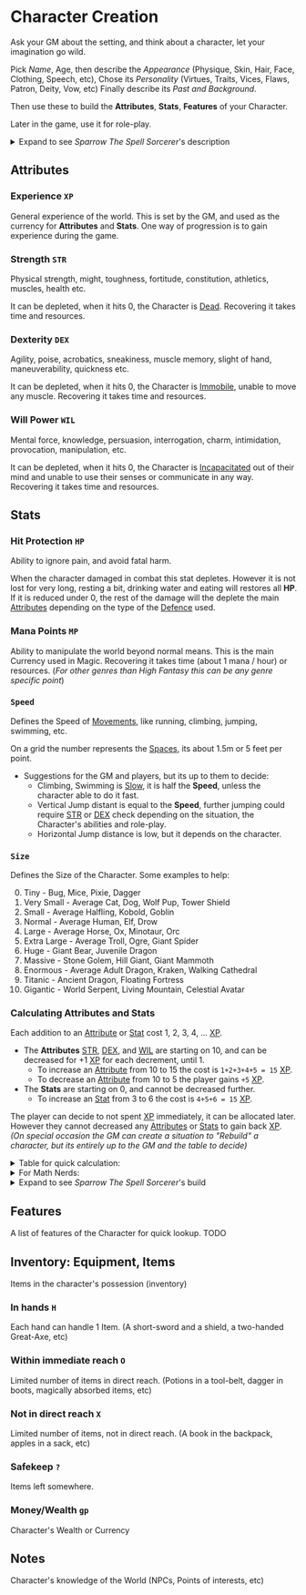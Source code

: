 # Character Creation

Ask your GM about the setting, and think about a character, let your imagination go wild.

Pick _Name_, Age, then describe the _Appearance_ (Physique, Skin, Hair, Face, Clothing, Speech, etc),
Chose its _Personality_ (Virtues, Traits, Vices, Flaws, Patron, Deity, Vow, etc)
Finally describe its _Past and Background_.

Then use these to build the **Attributes**, **Stats**, **Features** of your Character.

Later in the game, use it for role-play.

<details markdown="block"><summary>Expand to see <i>Sparrow The Spell Sorcerer</i>'s description</summary>
They call him Sparrow - The Spellsword Sorcerer. He stopped counting summers after his fortieth, though his body never let him forget the passing years. Lanky and weathered like driftwood, carved by battle and time, his skin bears more scars than a map holds secrets. One eye is no longer flesh and blood but a gleaming gemstone. At his side hangs a trusty sword, though rust clings to its edge like barnacles to a hull. His garments reek of filth and age: rancid cloth, cracked leather boots, and a voice so raspy you'd swear it came from the throat of the sea itself. In the lawless corners of the world, such qualities don’t breed suspicion, they earn trust. He is a devoted servant of <i>Çel Ede</i>, god of the wind. In return for his daily prayers, and the occasional sermons, he was granted the magic of the winds at his call. When gold glints on a table, his eye sharpens like a hawk’s. His greed runs as deep as the ocean, vast and bottomless, rivaling even a Kraken’s hunger. It was just half a year past when he lost it all, his ship, his crew. Taken by a monster so terrible that those few who survive its wrath speak no word of it. They do not name it. They do not sail again.
</details>

## Attributes

### Experience `XP`

General experience of the world. This is set by the GM, and used as the currency for **Attributes** and **Stats**. One way of progression is to gain experience during the game.

### Strength `STR`

Physical strength, might, toughness, fortitude, constitution, athletics, muscles, health etc.

It can be depleted, when it hits 0, the Character is [Dead](TODO). Recovering it takes time and resources.

### Dexterity `DEX`

Agility, poise, acrobatics, sneakiness, muscle memory, slight of hand, maneuverability, quickness etc.

It can be depleted, when it hits 0, the Character is [Immobile](TODO), unable to move any muscle. Recovering it takes time and resources.

### Will Power `WIL`

Mental force, knowledge, persuasion, interrogation, charm, intimidation, provocation, manipulation, etc.

It can be depleted, when it hits 0, the Character is [Incapacitated](TODO) out of their mind and unable to use their senses or communicate in any way. Recovering it takes time and resources.

## Stats

### Hit Protection `HP`

Ability to ignore pain, and avoid fatal harm.

When the character damaged in combat this stat depletes. However it is not lost for very long, resting a bit, drinking water and eating will restores all **HP**. If it is reduced under 0, the rest of the damage will the deplete the main [Attributes](#attributes) depending on the type of the [Defence](TODO) used.

### Mana Points `MP`

Ability to manipulate the world beyond normal means. This is the main Currency used in Magic. Recovering it takes time (about 1 mana / hour) or resources. (_For other genres than High Fantasy this can be any genre specific point_)

### `Speed`

Defines the Speed of [Movements](todo), like running, climbing, jumping, swimming, etc.

On a grid the number represents the [Spaces](TODO), its about 1.5m or 5 feet per point.

- Suggestions for the GM and players, but its up to them to decide:
  - Climbing, Swimming is [Slow](TODO), it is half the **Speed**, unless the character able to do it fast.
  - Vertical Jump distant is equal to the **Speed**, further jumping could require [STR](#strength-str) or [DEX](#dexterity-dex) check depending on the situation, the Character's abilities and role-play.
  - Horizontal Jump distance is low, but it depends on the character.

### `Size`

Defines the Size of the Character. Some examples to help:

0. Tiny - Bug, Mice, Pixie, Dagger
1. Very Small - Average Cat, Dog, Wolf Pup, Tower Shield
2. Small - Average Halfling, Kobold, Goblin
3. Normal - Average Human, Elf, Drow
4. Large - Average Horse, Ox, Minotaur, Orc
5. Extra Large - Average Troll, Ogre, Giant Spider
6. Huge - Giant Bear, Juvenile Dragon
7. Massive - Stone Golem, Hill Giant, Giant Mammoth
8. Enormous - Average Adult Dragon, Kraken, Walking Cathedral
9. Titanic - Ancient Dragon, Floating Fortress
10. Gigantic - World Serpent, Living Mountain, Celestial Avatar

### Calculating Attributes and Stats

Each addition to an [Attribute](#attributes) or [Stat](#stats) cost 1, 2, 3, 4, ... [XP](#experience-xp).

- The **Attributes** [STR](#strength-str), [DEX](#dexterity-dex), and [WIL](#will-power-wil) are starting on 10, and can be decreased for +1 [XP](#experience-xp) for each decrement, until 1.
  - To increase an [Attribute](#attributes) from 10 to 15 the cost is `1+2+3+4+5 = 15` [XP](#experience-xp).
  - To decrease an [Attribute](#attributes) from 10 to 5 the player gains `+5` [XP](#experience-xp).
- The **Stats** are starting on 0, and cannot be decreased further.
  - To increase an [Stat](#stats) from 3 to 6 the cost is `4+5+6 = 15` [XP](#experience-xp).

The player can decide to not spent [XP](experience-xp) immediately, it can be allocated later. However they cannot decreased any [Attributes](#attributes) or [Stats](#stats) to gain back [XP](#experience-xp). _(On special occasion the GM can create a situation to "Rebuild" a character, but its entirely up to the GM and the table to decide)_

<details markdown="block"><summary>Table for quick calculation:</summary>

|   |   |   |   |   |   |   |   |   |   |   |   |   |   |   |   |
|---|---|---|---|---|---|---|---|---|---|---|---|---|---|---|---|
|...| -3| -2| -1|  0|  1|  2|  3|  4|  5|  6|  7|  8|  9| 10|...|
|...| +3| +2| +1|  0| -1| -3| -6|-10|-15|-21|-28|-36|-45|-55|...|

</details>

<details markdown="block"><summary>For Math Nerds:</summary>

- This is the [Triangual Number Series](https://oeis.org/A000217)
  - `XP_cost = STAT * (STAT+1) / 2`
  - `XP_cost = (ATTR-10) * (ATTR-9) /2`

</details>

<details markdown="block"><summary>Expand to see <i>Sparrow The Spell Sorcerer</i>'s build</summary>

|                          |                       |                       |                        |
|---                       |---                    |---                    |---                     |
| [XP](#experience-xp)     | [STR](#strength-str)  | [DEX](#dexterity-dex) | [WIL](#will-power-wil) |
| 60/0                     | 14/14                 | 15/15                 | 9/9                    |
| [HP](#hit-protection-hp) | [MP](#mana-points-mp) | [SPEED](#speed)       | [SIZE](#size)          |
| 4/4                      | 4/4                   | 4/4                   | 3 Normal               |

</details>

## Features

A list of features of the Character for quick lookup. TODO

## Inventory: Equipment, Items

Items in the character's possession (inventory)

### In hands `H`

Each hand can handle 1 Item. (A short-sword and a shield, a two-handed Great-Axe, etc)

### Within immediate reach `O`

Limited number of items in direct reach. (Potions in a tool-belt, dagger in boots, magically absorbed items, etc)

### Not in direct reach `X`

Limited number of items, not in direct reach. (A book in the backpack, apples in a sack, etc)

### Safekeep `?`

Items left somewhere.

### Money/Wealth `gp`

Character's Wealth or Currency

## Notes

Character's knowledge of the World (NPCs, Points of interests, etc)
